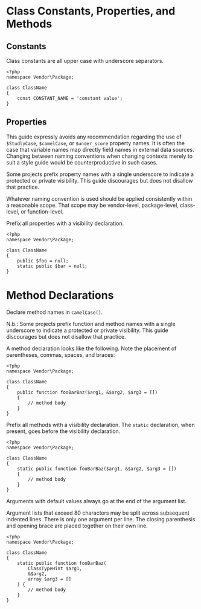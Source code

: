 Class Constants, Properties, and Methods
========================================

Constants
---------

Class constants are all upper case with underscore separators.

    <?php
    namespace Vendor\Package;

    class ClassName
    {
        const CONSTANT_NAME = 'constant value';
    }


Properties
----------

This guide expressly avoids any recommendation regarding the use of
`$StudlyCase`, `$camelCase`, or `$under_score` property names. It
is often the case that variable names map directly field names in external
data sources. Changing between naming conventions when changing contexts
merely to suit a style guide would be counterproductive in such cases.

Some projects prefix property names with a single underscore to indicate a
protected or private visibility. This guide discourages but does not disallow
that practice.

Whatever naming convention is used should be applied consistently within a
reasonable scope. That scope may be vendor-level, package-level, class-level,
or function-level.

Prefix all properties with a visibility declaration.

    <?php
    namespace Vendor\Package;
    
    class ClassName
    {
        public $foo = null;
        static public $bar = null;
    }


Method Declarations
===================

Declare method names in `camelCase()`.

N.b.: Some projects prefix function and method names with a single underscore
to indicate a protected or private visibility. This guide discourages but does
not disallow that practice.

A method declaration looks like the following. Note the placement of
parentheses, commas, spaces, and braces:

    <?php
    namespace Vendor\Package;
    
    class ClassName
    {
        public function fooBarBaz($arg1, &$arg2, $arg3 = [])
        {
            // method body
        }
    }
    
Prefix all methods with a visibility declaration. The `static` declaration,
when present, goes before the visibility declaration.

    <?php
    namespace Vendor\Package;
    
    class ClassName
    {
        static public function fooBarBaz($arg1, &$arg2, $arg3 = [])
        {
            // method body
        }
    }

Arguments with default values always go at the end of the argument list.

Argument lists that exceed 80 characters may be split across subsequent indented
lines. There is only one argument per line. The closing parenthesis and opening
brace are placed together on their own line.

    <?php
    namespace Vendor\Package;
    
    class ClassName
    {
        static public function fooBarBaz(
            ClassTypeHint $arg1,
            &$arg2,
            array $arg3 = []
        ) {
            // method body
        }
    }
